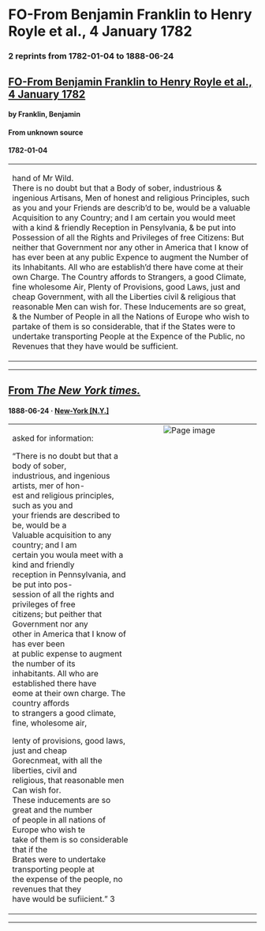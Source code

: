 
# FO-From Benjamin Franklin to Henry Royle et al., 4 January 1782

### 2 reprints from 1782-01-04 to 1888-06-24

## [FO-From Benjamin Franklin to Henry Royle et al., 4 January 1782](https://founders.archives.gov/documents/Franklin/01-36-02-0257)

#### by Franklin, Benjamin

#### From unknown source

#### 1782-01-04

<table style="width: 100%;"><tr><td style="width: 50%">

hand of Mr Wild.  
There is no doubt but that a Body of sober, industrious &amp; ingenious Artisans, Men of honest and religious Principles, such as you and your Friends are describ’d to be, would be a valuable Acquisition to any Country; and I am certain you would meet with a kind &amp; friendly Reception in Pensylvania, &amp; be put into Possession of all the Rights and Privileges of free Citizens: But neither that Government nor any other in America that I know of has ever been at any public Expence to augment the Number of its Inhabitants. All who are establish’d there have come at their own Charge. The Country affords to Strangers, a good Climate, fine wholesome Air, Plenty of Provisions, good Laws, just and cheap Government, with all the Liberties civil &amp; religious that reasonable Men can wish for. These Inducements are so great, &amp; the Number of People in all the Nations of Europe who wish to partake of them is so considerable, that if the States were to undertake transporting People at the Expence of the Public, no Revenues that they have would be sufficient.
</td></tr></table>

---

## [From _The New York times._](https://archive.org/details/sim_new-york-times_1888-06-24_37_11487/page/n11/mode/1up?view=theater)

#### 1888-06-24 &middot; [New-York [N.Y.]](http://dbpedia.org/resource/New_York_City)

<table style="width: 100%;"><tr><td style="width: 50%">

  
asked for information:  
  
“There is no doubt but that a body of sober,  
industrious, and ingenious artists, mer of hon-  
est and religious principles, such as you and  
your friends are described to be, would be a  
Valuable acquisition to any country; and I am  
certain you woula meet with a kind and friendly  
reception in Pennsylvania, and be put into pos-  
session of all the rights and privileges of free  
citizens; but peither that Government nor any  
other in America that I know of has ever been  
at public expense to augment the number of its  
inhabitants. All who are established there have  
eome at their own charge. The country affords  
to strangers a good climate, fine, wholesome air,  
  
lenty of provisions, good laws, just and cheap  
Gorecnmeat, with all the liberties, civil and  
religious, that reasonable men Can wish for.  
These inducements are so great and the number  
of people in all nations of Europe who wish te  
take of them is so considerable that if the  
Brates were to undertake transporting people at  
the expense of the people, no revenues that they  
have would be sufiicient.” 3 
</td><td style="width: 50%; max-height: 75%; margin: auto; display: block;">
<img alt="Page image" src="https://iiif.archive.org/iiif/sim_new-york-times_1888-06-24_37_11487&#0036;11/pct:5.467033,81.083976,12.348901,8.826050/600,/0/default.jpg"/>
</td>
</tr></table>

---

